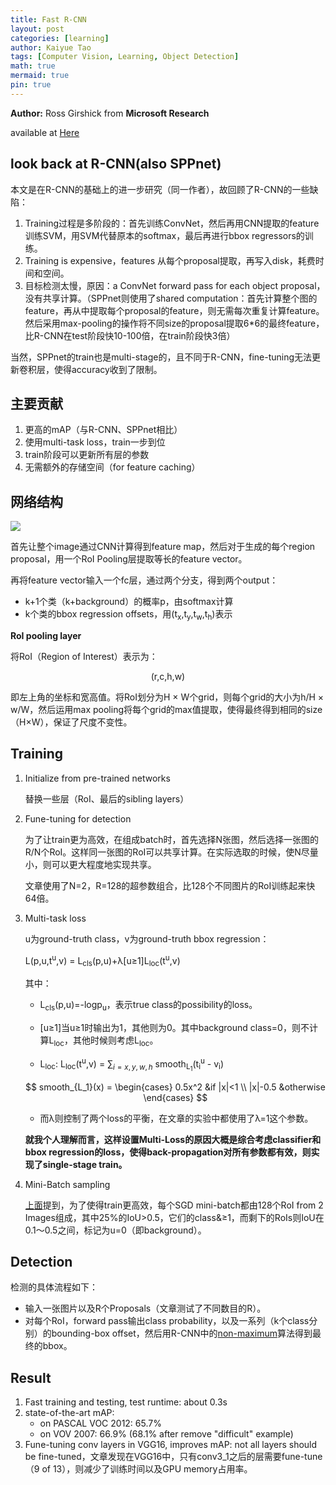```yaml
---
title: Fast R-CNN
layout: post
categories: [learning]
author: Kaiyue Tao
tags: [Computer Vision, Learning, Object Detection]
math: true
mermaid: true
pin: true
---
```


**Author:** Ross Girshick from **Microsoft Research**

available at [Here](https://arxiv.org/abs/1504.08083)

## look back at R-CNN(also SPPnet)

本文是在R-CNN的基础上的进一步研究（同一作者），故回顾了R-CNN的一些缺陷：

1. Training过程是多阶段的：首先训练ConvNet，然后再用CNN提取的feature训练SVM，用SVM代替原本的softmax，最后再进行bbox regressors的训练。
2. Training is expensive，features 从每个proposal提取，再写入disk，耗费时间和空间。
3. 目标检测太慢，原因：a ConvNet forward pass for each object proposal，没有共享计算。（SPPnet则使用了shared computation：首先计算整个图的feature，再从中提取每个proposal的feature，则无需每次重复计算feature。然后采用max-pooling的操作将不同size的proposal提取6*6的最终feature，比R-CNN在test阶段快10-100倍，在train阶段快3倍）
   
当然，SPPnet的train也是multi-stage的，且不同于R-CNN，fine-tuning无法更新卷积层，使得accuracy收到了限制。

## 主要贡献

1. 更高的mAP（与R-CNN、SPPnet相比）
2. 使用multi-task loss，train一步到位
3. train阶段可以更新所有层的参数
4. 无需额外的存储空间（for feature caching）

## 网络结构

<img src="https://cdn.mathpix.com/snip/images/6vYlYyQbfuqq5HOubOwe2kLie-BO0n8RSVvlMvg6cIw.original.fullsize.png" />

首先让整个image通过CNN计算得到feature map，然后对于生成的每个region proposal，用一个RoI Pooling层提取等长的feature vector。

再将feature vector输入一个fc层，通过两个分支，得到两个output：

- k+1个类（k+background）的概率p，由softmax计算
- k个类的bbox regression offsets，用(t<sub>x</sub>,t<sub>y</sub>,t<sub>w</sub>,t<sub>h</sub>)表示

**RoI pooling layer**
   
将RoI（Region of Interest）表示为：

<center> (r,c,h,w) </center>

即左上角的坐标和宽高值。将RoI划分为H &times; W个grid，则每个grid的大小为h/H &times; w/W，然后运用max pooling将每个grid的max值提取，使得最终得到相同的size（H&times;W），保证了尺度不变性。

## Training

1. Initialize from pre-trained networks
    
    替换一些层（RoI、最后的sibling layers）

2. <span id="fune-tuning">Fune-tuning for detection</span>

    为了让train更为高效，在组成batch时，首先选择N张图，然后选择一张图的R/N个RoI。这样同一张图的RoI可以共享计算。在实际选取的时候，使N尽量小，则可以更大程度地实现共享。

    文章使用了N=2，R=128的超参数组合，比128个不同图片的RoI训练起来快64倍。

3. Multi-task loss

    u为ground-truth class，v为ground-truth bbox regression：
   
    L(p,u,t<sup>u</sup>,v) = L<sub>cls</sub>(p,u)+&lambda;[u&ge;1]L<sub>loc</sub>(t<sup>u</sup>,v)

    其中：
    
    - L<sub>cls</sub>(p,u)=-logp<sub>u</sub>，表示true class的possibility的loss。
    
    - [u&ge;1]当u&ge;1时输出为1，其他则为0。其中background class=0，则不计算L<sub>loc</sub>，其他时候则考虑L<sub>loc</sub>。

    - L<sub>loc</sub>: L<sub>loc</sub>(t<sup>u</sup>,v) = $\sum_{i=x,y,w,h}$ smooth<sub>L<sub>1</sub></sub>(t<sub>i</sub><sup>u</sup> - v<sub>i</sub>)

    $$
    smooth_{L_1}(x) =
    \begin{cases}
    0.5x^2 &if |x|<1 \\
    |x|-0.5 &otherwise  
    \end{cases}
    $$

    - 而&lambda;则控制了两个loss的平衡，在文章的实验中都使用了&lambda;=1这个参数。

    **就我个人理解而言，这样设置Multi-Loss的原因大概是综合考虑classifier和bbox regression的loss，使得back-propagation对所有参数都有效，则实现了single-stage train。**

4. Mini-Batch sampling

    [上面](#fune-tuning)提到，为了使得train更高效，每个SGD mini-batch都由128个RoI from 2 Images组成，其中25%的IoU>0.5，它们的class&&ge;1，而剩下的RoIs则IoU在0.1～0.5之间，标记为u=0（即background）。

## Detection

检测的具体流程如下：

- 输入一张图片以及R个Proposals（文章测试了不同数目的R）。
- 对每个RoI，forward pass输出class probability，以及一系列（k个class分别）的bounding-box offset，然后用R-CNN中的[non-maximum](/2019-11-1-R-CNN.md)算法得到最终的bbox。

## Result

1. Fast training and testing, test runtime: about 0.3s
2. state-of-the-art mAP:
    - on PASCAL VOC 2012: 65.7%
    - on VOV 2007: 66.9% (68.1% after remove "difficult" example)
3. Fune-tuning conv layers in VGG16, improves mAP:
    not all layers should be fine-tuned，文章发现在VGG16中，只有conv3_1之后的层需要fune-tune（9 of 13），则减少了训练时间以及GPU memory占用率。